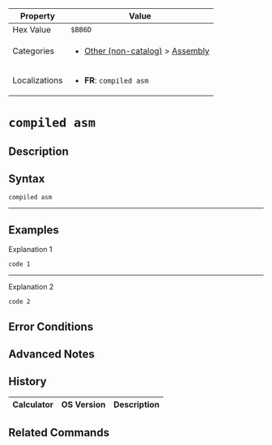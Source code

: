 | Property      | Value |
|---------------|-------|
| Hex Value     | `$BB6D`|
| Categories    | <ul><li>[Other (non-catalog)](<../categories/Other (non-catalog).md>) > [Assembly](<../categories/Other (non-catalog).md#Assembly>)</li></ul> |
| Localizations | <ul><li><b>FR</b>: `compiled asm`</li></ul> |

# `compiled asm`

## Description




## Syntax
`compiled asm`

<hr>

## Examples

Explanation 1
```ti-basic
code 1
```
---
Explanation 2
```ti-basic
code 2
```

## Error Conditions


## Advanced Notes


## History
| Calculator | OS Version | Description |
|------------|------------|-------------|

## Related Commands

